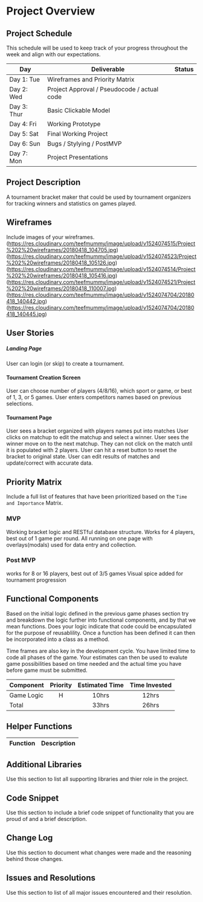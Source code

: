 # Project Overview

## Project Schedule

This schedule will be used to keep track of your progress throughout the week and align with our expectations.

|  Day | Deliverable | Status |
|---|---|---|
|Day 1: Tue| Wireframes and Priority Matrix|
|Day 2: Wed| Project Approval /  Pseudocode / actual code|
|Day 3: Thur| Basic Clickable Model |
|Day 4: Fri| Working Prototype |
|Day 5: Sat| Final Working Project |
|Day 6: Sun| Bugs / Stylying / PostMVP |
|Day 7: Mon| Project Presentations |


## Project Description

A tournament bracket maker that could be used by tournament organizers for tracking winners and statistics on games played. 

## Wireframes

Include images of your wireframes.
(https://res.cloudinary.com/teefmummy/image/upload/v1524074515/Project%202%20wireframes/20180418_104705.jpg)
(https://res.cloudinary.com/teefmummy/image/upload/v1524074523/Project%202%20wireframes/20180418_105126.jpg)
(https://res.cloudinary.com/teefmummy/image/upload/v1524074514/Project%202%20wireframes/20180418_105416.jpg)
(https://res.cloudinary.com/teefmummy/image/upload/v1524074521/Project%202%20wireframes/20180418_110007.jpg)
(https://res.cloudinary.com/teefmummy/image/upload/v1524074704/20180418_140442.jpg)
(https://res.cloudinary.com/teefmummy/image/upload/v1524074704/20180418_140445.jpg)

## User Stories

##### Landing Page
User can login (or skip) to create a tournament. 
#### Tournament Creation Screen
User can choose number of players (4/8/16), which sport or game, or best of 1, 3, or 5 games.
User enters competitors names based on previous selections. 
#### Tournament Page
User sees a bracket organized with players names put into matches
User clicks on matchup to edit the matchup and select a winner.
User sees the winner move on to the next matchup. They can not click on the match until it is populated with 2 players. 
User can hit a reset button to reset the bracket to original state. 
User can edit results of matches and update/correct with accurate data.

## Priority Matrix

Include a full list of features that have been prioritized based on the `Time and Importance` Matrix.

### MVP
Working bracket logic and RESTful database structure.
Works for 4 players, best out of 1 game per round.
All running on one page with overlays(modals) used for data entry and collection.

### Post MVP
works for 8 or 16 players, best out of 3/5 games
Visual spice added for tournament progression


## Functional Components

Based on the initial logic defined in the previous game phases section try and breakdown the logic further into functional components, and by that we mean functions.  Does your logic indicate that code could be encapsulated for the purpose of reusablility.  Once a function has been defined it can then be incorporated into a class as a method.

Time frames are also key in the development cycle.  You have limited time to code all phases of the game.  Your estimates can then be used to evalute game possibilities based on time needed and the actual time you have before game must be submitted.

| Component | Priority | Estimated Time | Time Invested |
| --- | :---: |  :---: | :---: |
| Game Logic | H | 10hrs| 12hrs |
| Total |  | 33hrs| 26hrs |

## Helper Functions

| Function | Description |
| --- | :---: |

## Additional Libraries
 Use this section to list all supporting libraries and thier role in the project.

## Code Snippet

Use this section to include a brief code snippet of functionality that you are proud of and a brief description.


## Change Log
 Use this section to document what changes were made and the reasoning behind those changes.


## Issues and Resolutions
 Use this section to list of all major issues encountered and their resolution.
